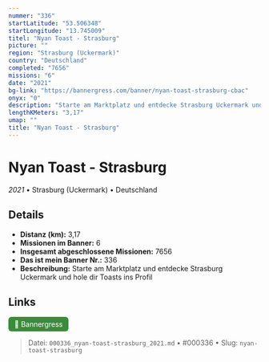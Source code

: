```yaml
---
nummer: "336"
startLatitude: "53.506348"
startLongitude: "13.745009"
titel: "Nyan Toast - Strasburg"
picture: ""
region: "Strasburg (Uckermark)"
country: "Deutschland"
completed: "7656"
missions: "6"
date: "2021"
bg-link: "https://bannergress.com/banner/nyan-toast-strasburg-cbac"
onyx: "0"
description: "Starte am Marktplatz und entdecke Strasburg Uckermark und hole dir Toasts ins Profil"
lengthKMeters: "3,17"
umap: ""
title: "Nyan Toast - Strasburg"
---
```

# Nyan Toast - Strasburg

*2021* • Strasburg (Uckermark) • Deutschland



## Details
- **Distanz (km):** 3,17
- **Missionen im Banner:** 6
- **Insgesamt abgeschlossene Missionen:** 7656
- **Das ist mein Banner Nr.:** 336
- **Beschreibung:** Starte am Marktplatz und entdecke Strasburg Uckermark und hole dir Toasts ins Profil


## Links
<div style="margin-top: 0.5em;">
<a href="https://bannergress.com/banner/nyan-toast-strasburg-cbac" target="_blank" style="display:inline-block;margin-right:8px;padding:6px 12px;background-color:#3c8b3c;color:white;text-decoration:none;border-radius:6px;">🔗 Bannergress</a>

</div>


> Datei: `000336_nyan-toast-strasburg_2021.md` • #000336 • Slug: `nyan-toast-strasburg`
